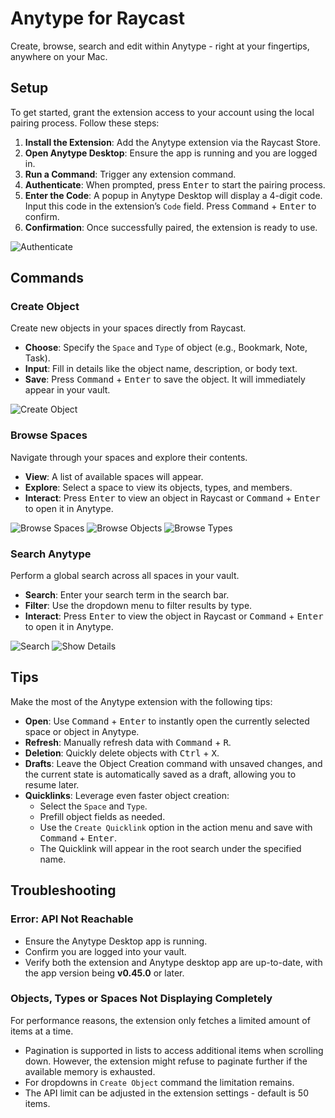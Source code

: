 # Anytype for Raycast

Create, browse, search and edit within Anytype - right at your fingertips, anywhere on your Mac.

## Setup

To get started, grant the extension access to your account using the local pairing process. Follow these steps:

1. **Install the Extension**: Add the Anytype extension via the Raycast Store.
2. **Open Anytype Desktop**: Ensure the app is running and you are logged in.
3. **Run a Command**: Trigger any extension command.
4. **Authenticate**: When prompted, press <kbd>Enter</kbd> to start the pairing process.
5. **Enter the Code**: A popup in Anytype Desktop will display a 4-digit code. Input this code in the extension’s `Code` field. Press <kbd>Command</kbd> + <kbd>Enter</kbd> to confirm.
6. **Confirmation**: Once successfully paired, the extension is ready to use.

![Authenticate](./metadata/anytype-7.png)

## Commands

### Create Object

Create new objects in your spaces directly from Raycast.

- **Choose**: Specify the `Space` and `Type` of object (e.g., Bookmark, Note, Task).
- **Input**: Fill in details like the object name, description, or body text.
- **Save**: Press <kbd>Command</kbd> + <kbd>Enter</kbd> to save the object. It will immediately appear in your vault.

![Create Object](./metadata/anytype-3.png)

### Browse Spaces

Navigate through your spaces and explore their contents.

- **View**: A list of available spaces will appear.
- **Explore**: Select a space to view its objects, types, and members.
- **Interact**: Press <kbd>Enter</kbd> to view an object in Raycast or <kbd>Command</kbd> + <kbd>Enter</kbd> to open it in Anytype.

![Browse Spaces](./metadata/anytype-1.png)
![Browse Objects](./metadata/anytype-2.png)
![Browse Types](./metadata/anytype-6.png)

### Search Anytype

Perform a global search across all spaces in your vault.

- **Search**: Enter your search term in the search bar.
- **Filter**: Use the dropdown menu to filter results by type.
- **Interact**: Press <kbd>Enter</kbd> to view the object in Raycast or <kbd>Command</kbd> + <kbd>Enter</kbd> to open it in Anytype.

![Search](./metadata/anytype-4.png)
![Show Details](./metadata/anytype-5.png)

## Tips

Make the most of the Anytype extension with the following tips:

- **Open**: Use <kbd>Command</kbd> + <kbd>Enter</kbd> to instantly open the currently selected space or object in Anytype.
- **Refresh**: Manually refresh data with <kbd>Command</kbd> + <kbd>R</kbd>.
- **Deletion**: Quickly delete objects with <kbd>Ctrl</kbd> + <kbd>X</kbd>.
- **Drafts**: Leave the Object Creation command with unsaved changes, and the current state is automatically saved as a draft, allowing you to resume later.
- **Quicklinks**: Leverage even faster object creation:
  - Select the `Space` and `Type`.
  - Prefill object fields as needed.
  - Use the `Create Quicklink` option in the action menu and save with <kbd>Command</kbd> + <kbd>Enter</kbd>.
  - The Quicklink will appear in the root search under the specified name.

## Troubleshooting

### Error: API Not Reachable

- Ensure the Anytype Desktop app is running.
- Confirm you are logged into your vault.
- Verify both the extension and Anytype desktop app are up-to-date, with the app version being **v0.45.0** or later.

### Objects, Types or Spaces Not Displaying Completely

For performance reasons, the extension only fetches a limited amount of items at a time.

- Pagination is supported in lists to access additional items when scrolling down. However, the extension might refuse to paginate further if the available memory is exhausted.
- For dropdowns in `Create Object` command the limitation remains.
- The API limit can be adjusted in the extension settings - default is 50 items.
